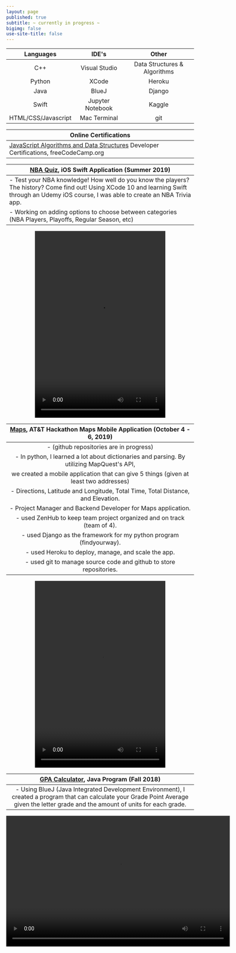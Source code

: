 ```yaml
---
layout: page
published: true
subtitle: ~ currently in progress ~
bigimg: false
use-site-title: false
---
```

| Languages      |    IDE's        | Other  |
|:-------------:|:-------------:| :-----:|
| C++     | Visual Studio | Data Structures & Algorithms|
| Python     |  XCode  |  Heroku |
| Java | BlueJ |    Django |
| Swift | Jupyter Notebook |   Kaggle |
| HTML/CSS/Javascript |  Mac Terminal |   git | 








| Online Certifications |
|----------------------|
|[JavaScript Algorithms and Data Structures](https://www.freecodecamp.org/certification/kidcudihumming/javascript-algorithms-and-data-structures) Developer Certifications, freeCodeCamp.org |







| [NBA Quiz](https://github.com/sssandan/NBA-Quiz), iOS Swift Application (Summer 2019)|
|----------------------|
| - Test your NBA knowledge! How well do you know the players? The history? Come find out! Using XCode 10 and learning Swift through an Udemy iOS course, I was able to create an NBA Trivia app. |
| - Working on adding options to choose between categories (NBA Players, Playoffs, Regular Season, etc) |





<center>
  <p></p>
  <p></p>
<video width="350" height="500" controls>
  <source src="/img/nbaquiz.mov" type="video/mp4">
  Your browser does not support the video tag.
</video>

</center>







| [Maps](https://github.com/austin-keith-vigo/at-t-hackathon-back-end/issues), AT&T Hackathon Maps Mobile Application (October 4 - 6, 2019)  |
|:----------------------:|
|- (github repositories are in progress)|
| - In python, I learned a lot about dictionaries and parsing. By utilizing MapQuest's API, 
        	we created a mobile application that can give 5 things (given at least two addresses)|
| - Directions, Latitude and Longitude, Total Time, Total Distance, and Elevation. |
|- Project Manager and Backend Developer for Maps application. |
|- used ZenHub to keep team project organized and on track (team of 4). |
|- used Django as the framework for my python program (findyourway).|
|- used Heroku to deploy, manage, and scale the app. |
|- used git to manage source code and github to store repositories.|





<center>
  <p></p>
  <p></p>
<video width="350" height="500" controls>
  <source src="/img/maps.mov" type="video/mp4">
  Your browser does not support the video tag.
</video>
<p></p>
  <p></p>
</center>

| [GPA Calculator](https://github.com/sssandan/GPA-Calculator), Java Program (Fall 2018)|
|:----------------------:|
| - Using BlueJ (Java Integrated Development Environment), I created a program that can calculate your Grade Point Average given the letter grade and the amount of units for each grade. |

<center>
  
<video width="600" height="350" controls>
  <source src="/img/gpaCalc1.mov" type="video/mp4">
  Your browser does not support the video tag.
</video>

</center>

